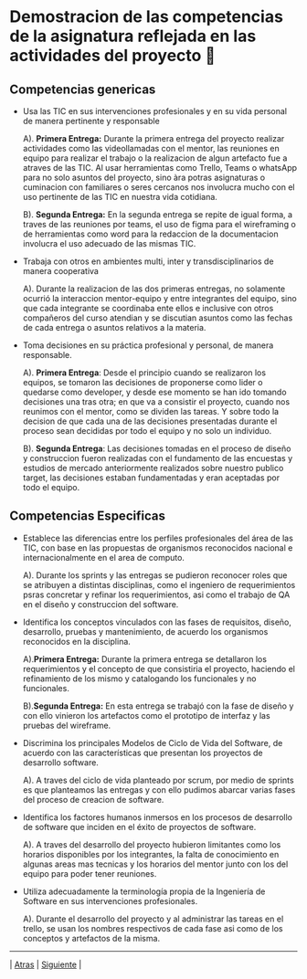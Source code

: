 # Demostracion de las competencias de la asignatura reflejada en las actividades del proyecto 🤝

## Competencias genericas

- Usa las TIC en sus intervenciones profesionales y en su vida personal de manera pertinente y responsable

  A). **Primera Entrega:** Durante la primera entrega del proyecto realizar actividades como las videollamadas con el mentor, las reuniones en equipo para realizar el trabajo o la realizacion de algun artefacto fue a atraves de las TIC. Al usar herramientas como Trello, Teams o whatsApp para no solo asuntos del proyecto, sino àra potras asignaturas o cuminacion con familiares o seres cercanos nos involucra mucho con el uso pertinente de las TIC en nuestra vida cotidiana.
  
  B). **Segunda Entrega:** En la segunda entrega se repite de igual forma, a traves de las reuniones por teams, el uso de figma para el wireframing o de herramientas como word para la redaccion de la documentacion involucra el uso adecuado de las mismas TIC.

- Trabaja con otros en ambientes multi, inter y transdisciplinarios de manera cooperativa 

  A). Durante la realizacion de las dos primeras entregas, no solamente ocurrió la interaccion mentor-equipo y entre integrantes del equipo, sino que cada integrante se coordinaba ente ellos e inclusive con otros compañeros del curso atendian y se discutian asuntos como las fechas de cada entrega o asuntos relativos a la materia.

- Toma decisiones en su práctica profesional y personal, de manera responsable.

  A). **Primera Entrega**: Desde el principio cuando se realizaron los equipos, se tomaron las decisiones de proponerse como lider o quedarse como developer, y desde ese momento se han ido tomando decisiones una tras otra; en que va a consistir el proyecto, cuando nos reunimos con el mentor, como se dividen las tareas. Y sobre todo la decision de que cada una de las decisiones presentadas durante el proceso sean decididas por todo el equipo y no solo un individuo.
  
  B). **Segunda Entrega**: Las decisiones tomadas en el proceso de diseño y construccion fueron realizadas con el fundamento de las encuestas y estudios de mercado anteriormente realizados sobre nuestro publico target, las decisiones estaban fundamentadas y eran aceptadas por todo el equipo.

## Competencias Especificas

- Establece las diferencias entre los perfiles profesionales del área de las TIC, con base en las propuestas de organismos reconocidos nacional e internacionalmente en el area de computo.

  A). Durante los sprints y las entregas se pudieron reconocer roles que se atribuyen a distintas disciplinas, como el ingeniero de requerimientos psras concretar y refinar los requerimientos, asi como 
  el trabajo de QA en el diseño y construccion del software.

- Identifica los conceptos vinculados con las fases de requisitos, diseño, desarrollo, pruebas y mantenimiento, de acuerdo los organismos reconocidos en la disciplina.

  A).**Primera Entrega:** Durante la primera entrega se detallaron los requerimientos y el concepto de que consistiria el proyecto, haciendo el refinamiento de los mismo y catalogando los funcionales y no funcionales.

  B).**Segunda Entrega:** En esta entrega se trabajó con la fase de diseño y con ello vinieron los artefactos como el prototipo de interfaz y las pruebas del wireframe.

- Discrimina los principales Modelos de Ciclo de Vida del Software, de acuerdo con las características que presentan los proyectos de desarrollo software.

  A). A traves del ciclo de vida planteado por scrum, por medio de sprints es que planteamos las entregas y con ello pudimos abarcar varias fases del proceso de creacion de software.

- Identifica los factores humanos inmersos en los procesos de desarrollo de software que inciden en el éxito de proyectos de software. 

  A). A traves del desarrollo del proyecto hubieron limitantes como los horarios disponibles por los integrantes, la falta de conocimiento en algunas areas mas tecnicas y los horarios del mentor junto con los del equipo para poder tener reuniones.

- Utiliza adecuadamente la terminología propia de la Ingeniería de Software en sus intervenciones profesionales. 

  A). Durante el desarrollo del proyecto y al administrar las tareas en el trello, se usan los nombres respectivos de cada fase asi como de los conceptos y artefactos de la misma.

-----------------

| [Atras](https://github.com/Juanca1984/Blockchain/blob/main/Documentaci%C3%B3n/Segunda%20Entrega/Bit%C3%A1cora.md#bit%C3%A1cora-"Atras") |
[Siguiente]( https://github.com/Juanca1984/Blockchain/blob/main/Documentaci%C3%B3n/Segunda%20Entrega/Competencias.md#demostracion-de-las-competencias-de-la-asignatura-reflejada-en-las-actividades-del-proyecto- "Siguiente") |
